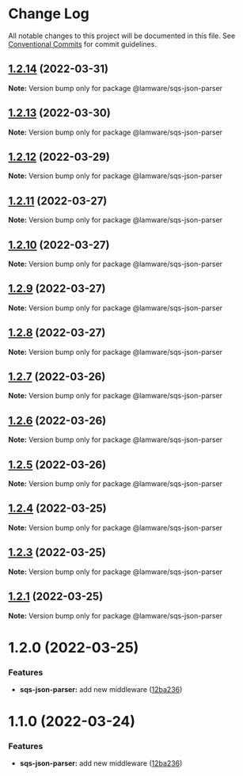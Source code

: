 # Change Log

All notable changes to this project will be documented in this file.
See [Conventional Commits](https://conventionalcommits.org) for commit guidelines.

## [1.2.14](https://github.com/evilkiwi/lamware/compare/@lamware/sqs-json-parser@1.2.13...@lamware/sqs-json-parser@1.2.14) (2022-03-31)

**Note:** Version bump only for package @lamware/sqs-json-parser





## [1.2.13](https://github.com/evilkiwi/lamware/compare/@lamware/sqs-json-parser@1.2.12...@lamware/sqs-json-parser@1.2.13) (2022-03-30)

**Note:** Version bump only for package @lamware/sqs-json-parser





## [1.2.12](https://github.com/evilkiwi/lamware/compare/@lamware/sqs-json-parser@1.2.11...@lamware/sqs-json-parser@1.2.12) (2022-03-29)

**Note:** Version bump only for package @lamware/sqs-json-parser





## [1.2.11](https://github.com/evilkiwi/lamware/compare/@lamware/sqs-json-parser@1.2.10...@lamware/sqs-json-parser@1.2.11) (2022-03-27)

**Note:** Version bump only for package @lamware/sqs-json-parser





## [1.2.10](https://github.com/evilkiwi/lamware/compare/@lamware/sqs-json-parser@1.2.9...@lamware/sqs-json-parser@1.2.10) (2022-03-27)

**Note:** Version bump only for package @lamware/sqs-json-parser





## [1.2.9](https://github.com/evilkiwi/lamware/compare/@lamware/sqs-json-parser@1.2.8...@lamware/sqs-json-parser@1.2.9) (2022-03-27)

**Note:** Version bump only for package @lamware/sqs-json-parser





## [1.2.8](https://github.com/evilkiwi/lamware/compare/@lamware/sqs-json-parser@1.2.7...@lamware/sqs-json-parser@1.2.8) (2022-03-27)

**Note:** Version bump only for package @lamware/sqs-json-parser





## [1.2.7](https://github.com/evilkiwi/lamware/compare/@lamware/sqs-json-parser@1.2.6...@lamware/sqs-json-parser@1.2.7) (2022-03-26)

**Note:** Version bump only for package @lamware/sqs-json-parser





## [1.2.6](https://github.com/evilkiwi/lamware/compare/@lamware/sqs-json-parser@1.2.5...@lamware/sqs-json-parser@1.2.6) (2022-03-26)

**Note:** Version bump only for package @lamware/sqs-json-parser





## [1.2.5](https://github.com/evilkiwi/lamware/compare/@lamware/sqs-json-parser@1.2.4...@lamware/sqs-json-parser@1.2.5) (2022-03-26)

**Note:** Version bump only for package @lamware/sqs-json-parser





## [1.2.4](https://github.com/evilkiwi/lamware/compare/@lamware/sqs-json-parser@1.2.3...@lamware/sqs-json-parser@1.2.4) (2022-03-25)

**Note:** Version bump only for package @lamware/sqs-json-parser





## [1.2.3](https://github.com/evilkiwi/lamware/compare/@lamware/sqs-json-parser@1.2.1...@lamware/sqs-json-parser@1.2.3) (2022-03-25)

**Note:** Version bump only for package @lamware/sqs-json-parser





## [1.2.1](https://github.com/evilkiwi/lamware/compare/@lamware/sqs-json-parser@1.2.0...@lamware/sqs-json-parser@1.2.1) (2022-03-25)

**Note:** Version bump only for package @lamware/sqs-json-parser





# 1.2.0 (2022-03-25)


### Features

* **sqs-json-parser:** add new middleware ([12ba236](https://github.com/evilkiwi/lamware/commit/12ba2362e0527c3faad031b9f3b87cdd6e11db2c))





# 1.1.0 (2022-03-24)


### Features

* **sqs-json-parser:** add new middleware ([12ba236](https://github.com/evilkiwi/lamware/commit/12ba2362e0527c3faad031b9f3b87cdd6e11db2c))
